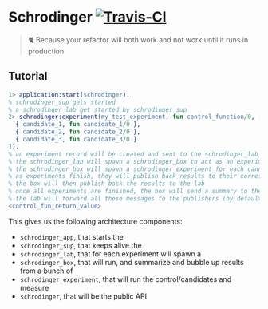 # Schrodinger [![Travis-CI](https://api.travis-ci.org/ostera/schrodinger.svg)](https://travis-ci.org/ostera/schrodinger)
> 🐈 Because your refactor will both work and not work until it runs in production

## Tutorial 

```erlang
1> application:start(schrodinger).
% schrodinger_sup gets started
% a schrodinger_lab get started by schrodinger_sup
2> schrodinger:experiment(my_test_experiment, fun control_function/0, [
  { candidate_1, fun candidate_1/0 },
  { candidate_2, fun candidate_2/0 },
  { candidate_3, fun candidate_3/0 }
]).
% an experiment record will be created and sent to the schrodinger_lab gen_server
% the schrodinger_lab will spawn a schrodinger_box to act as an experiment supervisor
% the schrodinger_box will spawn a schrodinger_experiment for each candidate and the control
% as experiments finish, they will publish back results to their corresponding box
% the box will then publish back the results to the lab
% once all experiments are finished, the box will send a summary to the lab
% the lab will forward all these messages to the publishers (by default it's self())
<control_fun_return_value>
```

This gives us the following architecture components:

* `schrodinger_app`, that starts the
* `schrodinger_sup`, that keeps alive the
* `schrodinger_lab`, that for each experiment will spawn a
* `schrodinger_box`, that will run, and summarize and bubble up results from a bunch of
* `schrodinger_experiment`, that will run the control/candidates and measure
* `schrodinger`, that will be the public API
